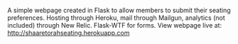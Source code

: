 A simple webpage created in Flask to allow members to submit their seating preferences. Hosting through Heroku, mail through Mailgun, analytics (not included) through New Relic. Flask-WTF for forms.
View webpage live at: http://shaaretorahseating.herokuapp.com
